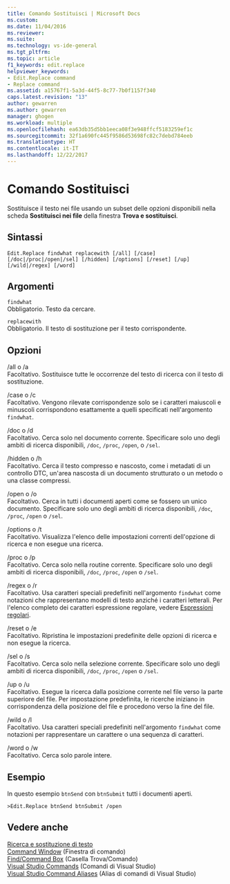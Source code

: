 ```yaml
---
title: Comando Sostituisci | Microsoft Docs
ms.custom: 
ms.date: 11/04/2016
ms.reviewer: 
ms.suite: 
ms.technology: vs-ide-general
ms.tgt_pltfrm: 
ms.topic: article
f1_keywords: edit.replace
helpviewer_keywords:
- Edit.Replace command
- Replace command
ms.assetid: a15767f1-5a3d-44f5-8c77-7b0f1157f340
caps.latest.revision: "13"
author: gewarren
ms.author: gewarren
manager: ghogen
ms.workload: multiple
ms.openlocfilehash: ea63db35d5bb1eeca08f3e948ffcf5183259ef1c
ms.sourcegitcommit: 32f1a690fc445f9586d53698fc82c7debd784eeb
ms.translationtype: HT
ms.contentlocale: it-IT
ms.lasthandoff: 12/22/2017
---
```

# <a name="replace-command"></a>Comando Sostituisci
Sostituisce il testo nei file usando un subset delle opzioni disponibili nella scheda **Sostituisci nei file** della finestra **Trova e sostituisci**.  
  
## <a name="syntax"></a>Sintassi  
  
```  
Edit.Replace findwhat replacewith [/all] [/case]  
[/doc|/proc|/open|/sel] [/hidden] [/options] [/reset] [/up]  
[/wild|/regex] [/word]  
```  
  
## <a name="arguments"></a>Argomenti  
 `findwhat`  
 Obbligatorio. Testo da cercare.  
  
 `replacewith`  
 Obbligatorio. Il testo di sostituzione per il testo corrispondente.  
  
## <a name="switches"></a>Opzioni  
 /all o /a  
 Facoltativo. Sostituisce tutte le occorrenze del testo di ricerca con il testo di sostituzione.  
  
 /case o /c  
 Facoltativo. Vengono rilevate corrispondenze solo se i caratteri maiuscoli e minuscoli corrispondono esattamente a quelli specificati nell'argomento `findwhat`.  
  
 /doc o /d  
 Facoltativo. Cerca solo nel documento corrente. Specificare solo uno degli ambiti di ricerca disponibili, `/doc`, `/proc`, `/open`, o `/sel`.  
  
 /hidden o /h  
 Facoltativo. Cerca il testo compresso e nascosto, come i metadati di un controllo DTC, un'area nascosta di un documento strutturato o un metodo o una classe compressi.  
  
 /open o /o  
 Facoltativo. Cerca in tutti i documenti aperti come se fossero un unico documento. Specificare solo uno degli ambiti di ricerca disponibili, `/doc`, `/proc`, `/open` o `/sel`.  
  
 /options o /t  
 Facoltativo. Visualizza l'elenco delle impostazioni correnti dell'opzione di ricerca e non esegue una ricerca.  
  
 /proc o /p  
 Facoltativo. Cerca solo nella routine corrente. Specificare solo uno degli ambiti di ricerca disponibili, `/doc`, `/proc`, `/open` o `/sel`.  
  
 /regex o /r  
 Facoltativo. Usa caratteri speciali predefiniti nell'argomento `findwhat` come notazioni che rappresentano modelli di testo anziché i caratteri letterali. Per l'elenco completo dei caratteri espressione regolare, vedere [Espressioni regolari](../../ide/using-regular-expressions-in-visual-studio.md).  
  
 /reset o /e  
 Facoltativo. Ripristina le impostazioni predefinite delle opzioni di ricerca e non esegue la ricerca.  
  
 /sel o /s  
 Facoltativo. Cerca solo nella selezione corrente. Specificare solo uno degli ambiti di ricerca disponibili, `/doc`, `/proc`, `/open` o `/sel`.  
  
 /up o /u  
 Facoltativo. Esegue la ricerca dalla posizione corrente nel file verso la parte superiore del file. Per impostazione predefinita, le ricerche iniziano in corrispondenza della posizione del file e procedono verso la fine del file.  
  
 /wild o /l  
 Facoltativo. Usa caratteri speciali predefiniti nell'argomento `findwhat` come notazioni per rappresentare un carattere o una sequenza di caratteri.  
  
 /word o /w  
 Facoltativo. Cerca solo parole intere.  
  
## <a name="example"></a>Esempio  
 In questo esempio `btnSend` con `btnSubmit` tutti i documenti aperti.  
  
```  
>Edit.Replace btnSend btnSubmit /open  
```  
  
## <a name="see-also"></a>Vedere anche  
 [Ricerca e sostituzione di testo](../../ide/finding-and-replacing-text.md)   
 [Command Window](../../ide/reference/command-window.md)  (Finestra di comando)  
 [Find/Command Box](../../ide/find-command-box.md)  (Casella Trova/Comando)  
 [Visual Studio Commands](../../ide/reference/visual-studio-commands.md)  (Comandi di Visual Studio)  
 [Visual Studio Command Aliases](../../ide/reference/visual-studio-command-aliases.md) (Alias di comandi di Visual Studio)